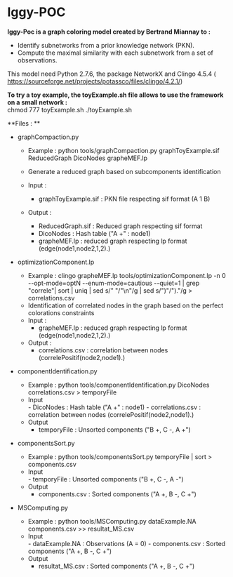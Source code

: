 # Iggy-POC 
**Iggy-Poc is a graph coloring model created by Bertrand Miannay to :**
- Identify subnetworks from a prior knowledge network (PKN).
- Compute the maximal similarity with each subnetwork from a set of observations.

This model need Python 2.7.6, the package NetworkX and Clingo 4.5.4 ( https://sourceforge.net/projects/potassco/files/clingo/4.2.1/)

 **To try a toy example, the toyExample.sh file allows to use the framework on a small network :**   
    chmod 777 toyExample.sh
    ./toyExample.sh

**Files : **

-  graphCompaction.py
    - Example : python tools/graphCompaction.py graphToyExample.sif ReducedGraph DicoNodes grapheMEF.lp

    - Generate a reduced graph based on subcomponents identification
    - Input : 
        - graphToyExample.sif : PKN file respecting sif format (A  1   B)
    - Output : 
        - ReducedGraph.sif : Reduced graph respecting sif format
        - DicoNodes :  Hash table  ("A +" : node1)
        - grapheMEF.lp : reduced graph respecting lp format (edge(node1,node2,1,2).)

- optimizationComponent.lp
    - Example : clingo grapheMEF.lp tools/optimizationComponent.lp -n 0 --opt-mode=optN --enum-mode=cautious --quiet=1 | grep "correle"| sort | uniq | sed s/" "/"\n"/g | sed s/")"/")."/g > correlations.csv
    - Identification of correlated nodes in the graph based on the perfect colorations constraints
    - Input : 
        - grapheMEF.lp : reduced graph respecting lp format (edge(node1,node2,1,2).)
    - Output : 
        - correlations.csv : correlation between nodes (correlePositif(node2,node1).)
    
    
- componentIdentification.py 
    - Example : python tools/componentIdentification.py  DicoNodes correlations.csv > temporyFile
    - Input   
           - DicoNodes : Hash table  ("A +" : node1)
           - correlations.csv : correlation between nodes (correlePositif(node2,node1).)
    - Output
        - temporyFile : Unsorted components ("B +, C -, A +")
    
- componentsSort.py
    - Example : python tools/componentsSort.py temporyFile | sort > components.csv
    - Input   
           - temporyFile : Unsorted components ("B +, C -, A -")
    - Output
        - components.csv : Sorted components ("A +, B -, C +")

- MSComputing.py
    - Example : python tools/MSComputing.py dataExample.NA components.csv >> resultat_MS.csv
    - Input   
           - dataExample.NA : Observations (A = 0)
           - components.csv : Sorted components ("A +, B -, C +")
    - Output
        - resultat_MS.csv : Sorted components ("A +, B -, C +")

